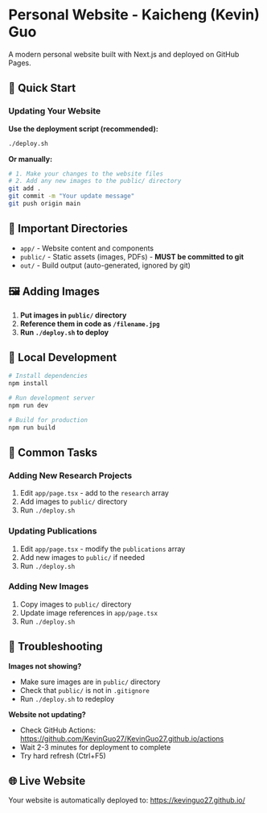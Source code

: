 # Personal Website - Kaicheng (Kevin) Guo

A modern personal website built with Next.js and deployed on GitHub Pages.

## 🚀 Quick Start

### Updating Your Website

**Use the deployment script (recommended):**
```bash
./deploy.sh
```

**Or manually:**
```bash
# 1. Make your changes to the website files
# 2. Add any new images to the public/ directory
git add .
git commit -m "Your update message"
git push origin main
```

## 📁 Important Directories

- `app/` - Website content and components
- `public/` - Static assets (images, PDFs) - **MUST be committed to git**
- `out/` - Build output (auto-generated, ignored by git)

## 🖼️ Adding Images

1. **Put images in `public/` directory**
2. **Reference them in code as `/filename.jpg`**
3. **Run `./deploy.sh` to deploy**

## 🔧 Local Development

```bash
# Install dependencies
npm install

# Run development server
npm run dev

# Build for production
npm run build
```

## 📝 Common Tasks

### Adding New Research Projects
1. Edit `app/page.tsx` - add to the `research` array
2. Add images to `public/` directory
3. Run `./deploy.sh`

### Updating Publications
1. Edit `app/page.tsx` - modify the `publications` array
2. Add new images to `public/` if needed
3. Run `./deploy.sh`

### Adding New Images
1. Copy images to `public/` directory
2. Update image references in `app/page.tsx`
3. Run `./deploy.sh`

## 🚨 Troubleshooting

**Images not showing?**
- Make sure images are in `public/` directory
- Check that `public/` is not in `.gitignore`
- Run `./deploy.sh` to redeploy

**Website not updating?**
- Check GitHub Actions: https://github.com/KevinGuo27/KevinGuo27.github.io/actions
- Wait 2-3 minutes for deployment to complete
- Try hard refresh (Ctrl+F5)

## 🌐 Live Website

Your website is automatically deployed to: https://kevinguo27.github.io/

